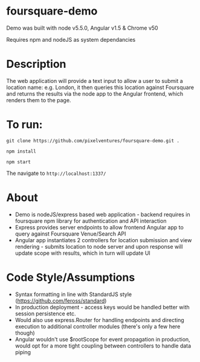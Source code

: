 # foursquare-demo

Demo was built with node v5.5.0, Angular v1.5 & Chrome v50

Requires npm and nodeJS as system dependancies

# Description

The web application will provide a text input to allow a user to submit a location name: e.g. London, it then queries this location against Foursquare and returns the results via the node app to the Angular frontend, which renders them to the page.

# To run:

`git clone https://github.com/pixelventures/foursquare-demo.git .`

`npm install`

`npm start`

The navigate to `http://localhost:1337/`

# About

- Demo is nodeJS/express based web application - backend requires in foursquare npm library for authentication and API interaction
- Express provides server endpoints to allow frontend Angular app to query against Foursquare Venue/Search API
- Angular app instantiates 2 controllers for location submission and view rendering - submits location to node server and upon response will update scope with results, which in turn will update UI

# Code Style/Assumptions

- Syntax formatting in line with StandardJS style (https://github.com/feross/standard)
- In production deployment - access keys would be handled better with session persistence etc.
- Would also use express.Router for handling endpoints and directing execution to additional controller modules (there's only a few here though)
- Angular wouldn't use $rootScope for event propagation in production, would opt for a more tight coupling between controllers to handle data piping
